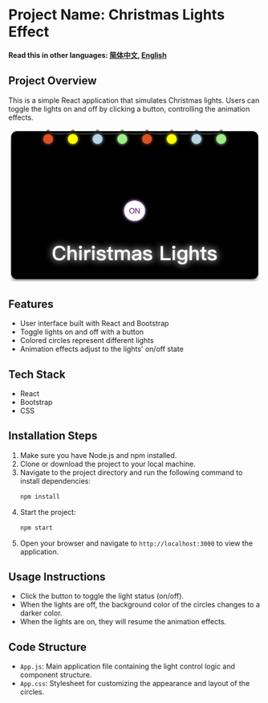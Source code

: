 # Project Name: Christmas Lights Effect

**Read this in other languages: [简体中文](README_zh.md), [English](README.md)**

## Project Overview

This is a simple React application that simulates Christmas lights. Users can toggle the lights on and off by clicking a button, controlling the animation effects.

![Christmas Lights Effect](./public/ChristmasLight.jpg)

## Features

- User interface built with React and Bootstrap
- Toggle lights on and off with a button
- Colored circles represent different lights
- Animation effects adjust to the lights' on/off state

## Tech Stack

- React
- Bootstrap
- CSS

## Installation Steps

1. Make sure you have Node.js and npm installed.
2. Clone or download the project to your local machine.
3. Navigate to the project directory and run the following command to install dependencies:
   ```bash
   npm install
   ```
4. Start the project:
   ```bash
   npm start
   ```
5. Open your browser and navigate to `http://localhost:3000` to view the application.

## Usage Instructions

- Click the button to toggle the light status (on/off).
- When the lights are off, the background color of the circles changes to a darker color.
- When the lights are on, they will resume the animation effects.

## Code Structure

- `App.js`: Main application file containing the light control logic and component structure.
- `App.css`: Stylesheet for customizing the appearance and layout of the circles.
